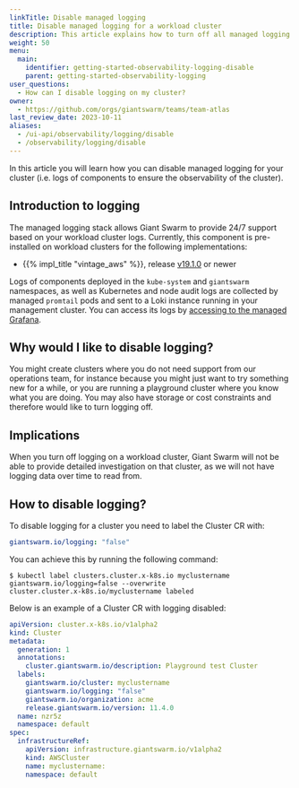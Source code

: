 ```yaml
---
linkTitle: Disable managed logging
title: Disable managed logging for a workload cluster
description: This article explains how to turn off all managed logging for an entire workload cluster.
weight: 50
menu:
  main:
    identifier: getting-started-observability-logging-disable
    parent: getting-started-observability-logging
user_questions:
  - How can I disable logging on my cluster?
owner:
  - https://github.com/orgs/giantswarm/teams/team-atlas
last_review_date: 2023-10-11
aliases:
  - /ui-api/observability/logging/disable
  - /observability/logging/disable
---
```


In this article you will learn how you can disable managed logging for your cluster (i.e. logs of components to ensure the observability of the cluster).

## Introduction to logging

The managed logging stack allows Giant Swarm to provide 24/7 support based on your workload cluster logs. Currently, this component is pre-installed on workload clusters for the following implementations:

- {{% impl_title "vintage_aws" %}}, release [v19.1.0](https://docs.giantswarm.io/changes/workload-cluster-releases-aws/releases/aws-v19.1.0/) or newer

Logs of components deployed in the `kube-system` and `giantswarm` namespaces, as well as Kubernetes and node audit logs are collected by managed `promtail` pods and sent to a Loki instance running in your management cluster. You can access its logs by [accessing to the managed Grafana](https://docs.giantswarm.io/getting-started/observability/grafana/access).

## Why would I like to disable logging?

You might create clusters where you do not need support from our operations team, for instance because you might just want to try something new for a while, or you are running a playground cluster where you know what you are doing.
You may also have storage or cost constraints and therefore would like to turn logging off.

## Implications

When you turn off logging on a workload cluster, Giant Swarm will not be able to provide detailed investigation on that cluster, as we will not have logging data over time to read from.

## How to disable logging?

To disable logging for a cluster you need to label the Cluster CR with:

```yaml
giantswarm.io/logging: "false"
```

You can achieve this by running the following command:

```nohighlight
$ kubectl label clusters.cluster.x-k8s.io myclustername giantswarm.io/logging=false --overwrite
cluster.cluster.x-k8s.io/myclustername labeled
```

Below is an example of a Cluster CR with logging disabled:

```yaml
apiVersion: cluster.x-k8s.io/v1alpha2
kind: Cluster
metadata:
  generation: 1
  annotations:
    cluster.giantswarm.io/description: Playground test Cluster
  labels:
    giantswarm.io/cluster: myclustername
    giantswarm.io/logging: "false"
    giantswarm.io/organization: acme
    release.giantswarm.io/version: 11.4.0
  name: nzr5z
  namespace: default
spec:
  infrastructureRef:
    apiVersion: infrastructure.giantswarm.io/v1alpha2
    kind: AWSCluster
    name: myclustername:
    namespace: default
```
